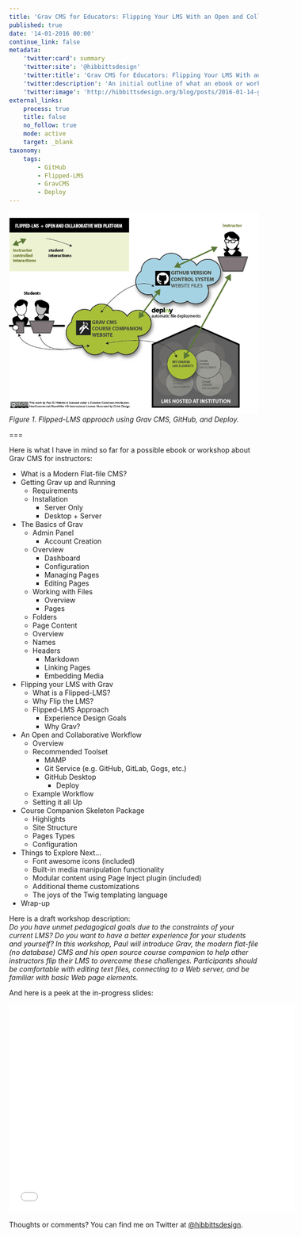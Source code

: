 ```yaml
---
title: 'Grav CMS for Educators: Flipping Your LMS With an Open and Collaborative Web Platform'
published: true
date: '14-01-2016 00:00'
continue_link: false
metadata:
    'twitter:card': summary
    'twitter:site': '@hibbittsdesign'
    'twitter:title': 'Grav CMS for Educators: Flipping Your LMS With an Open and Collaborative Web Platform'
    'twitter:description': 'An initial outline of what an ebook or workshop about Grav CMS for instructors might look like.'
    'twitter:image': 'http://hibbittsdesign.org/blog/posts/2016-01-14-grav-cms-for-educators-outline/flipped-lms-grav-github-deploy-2.png'
external_links:
    process: true
    title: false
    no_follow: true
    mode: active
    target: _blank
taxonomy:
    tags:
        - GitHub
        - Flipped-LMS
        - GravCMS
        - Deploy
---
```


![Flipped-LMS approach using Grav, GitHub, and Deploy](flipped-lms-grav-github-deploy-2.png)    
_Figure 1. Flipped-LMS approach using Grav CMS, GitHub, and Deploy._

===

Here is what I have in mind so far for a possible ebook or workshop about Grav CMS for instructors:

* What is a Modern Flat-file CMS?
* Getting Grav up and Running
	* Requirements
	* Installation
		* Server Only
		* Desktop + Server
* The Basics of Grav
	* Admin Panel
		* Account Creation
    * Overview
		* Dashboard
		* Configuration
		* Managing Pages
		* Editing Pages
	* Working with Files
		* Overview
		* Pages
    * Folders
	* Page Content
    * Overview
    * Names
    * Headers
		* Markdown
		* Linking Pages
		* Embedding Media
* Flipping your LMS with Grav
	* What is a Flipped-LMS?
  * Why Flip the LMS?
  * Flipped-LMS Approach
	* Experience Design Goals
	* Why Grav?
* An Open and Collaborative Workflow
	* Overview
	* Recommended Toolset
    	* MAMP
    	* Git Service (e.g. GitHub, GitLab, Gogs, etc.)
      * GitHub Desktop
    	* Deploy
	* Example Workflow
	* Setting it all Up
* Course Companion Skeleton Package
	* Highlights
	* Site Structure
	* Pages Types
  * Configuration
* Things to Explore Next...
	* Font awesome icons (included)
	* Built-in media manipulation functionality
	* Modular content using  Page Inject  plugin (included)
	* Additional theme customizations
	* The joys of the Twig templating language
* Wrap-up

Here is a draft workshop description:  
_Do you have unmet pedagogical goals due to the constraints of your current LMS? Do you want to have a better experience for your students and yourself? In this workshop, Paul will introduce Grav, the modern flat-file (no database) CMS and his open source course companion to help other instructors flip their LMS to overcome these challenges. Participants should be comfortable with editing text files, connecting to a Web server, and be familiar with basic Web page elements._

And here is a peek at the in-progress slides:
<div class="videoWrapper"><iframe src="//slides.com/paulhibbitts/grav-cms-for-educators/embed" width="576" height="420" scrolling="no" frameborder="0" webkitallowfullscreen mozallowfullscreen allowfullscreen></iframe></div>

Thoughts or comments? You can find me on Twitter at [@hibbittsdesign](https://twitter.com/hibbittsdesign).
